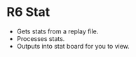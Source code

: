 # R6 Stat

* Gets stats from a replay file.
* Processes stats.
* Outputs into stat board for you to view.

